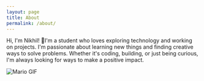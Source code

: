 ```yaml
---
layout: page
title: About
permalink: /about/
---
```



Hi, I'm Nikhil! 🚀I'm a student who loves exploring technology and working on projects. 
I'm passionate about learning new things and finding creative ways to solve problems. 
Whether it's coding, building, or just being curious, I'm always looking for ways to make a positive impact.

<img src="https://static.wikia.nocookie.net/marios-dream/images/5/5e/Ezgif-4-302cc3e9322d.gif/revision/latest?cb=20200418033406" alt="Mario GIF">




